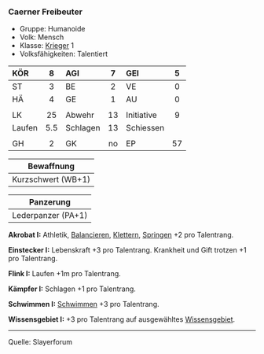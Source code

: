### Caerner Freibeuter

- Gruppe: Humanoide
- Volk: Mensch
- Klasse: [Krieger](../../grw/charaktere-klasse-krieger.md) 1
- Volksfähigkeiten: Talentiert

| KÖR    |  8  | AGI      |  7  | GEI        |  5  |
| :----- | :-: | :------- | :-: | :--------- | :-: |
| ST     |  3  | BE       |  2  | VE         |  0  |
| HÄ     |  4  | GE       |  1  | AU         |  0  |
|        |     |          |     |            |     |
| LK     | 25  | Abwehr   | 13  | Initiative |  9  |
| Laufen | 5.5 | Schlagen | 13  | Schiessen  |     |
|        |     |          |     |            |     |
| GH     |  2  | GK       | no  | EP         | 57  |

|     Bewaffnung     |
| :----------------: |
| Kurzschwert (WB+1) |

|     Panzerung      |
| :----------------: |
| Lederpanzer (PA+1) |

**Akrobat I:** Athletik, [Balancieren](../../grw/zauber/balancieren.md), [Klettern](../../fanwerk/zauber/klettern.md), [Springen](../../grw/zauber/springen.md) +2 pro Talentrang.

**Einstecker I:** Lebenskraft +3 pro Talentrang. Krankheit und Gift trotzen +1 pro Talentrang.

**Flink I:** Laufen +1m pro Talentrang.

**Kämpfer I:** Schlagen +1 pro Talentrang.

**Schwimmen I:** [Schwimmen](../../grw/talente/schwimmen.md) +3 pro Talentrang.

**Wissensgebiet I:** +3 pro Talentrang auf ausgewähltes [Wissensgebiet](../../grw/talente/wissensgebiet.md).

---

Quelle: Slayerforum
